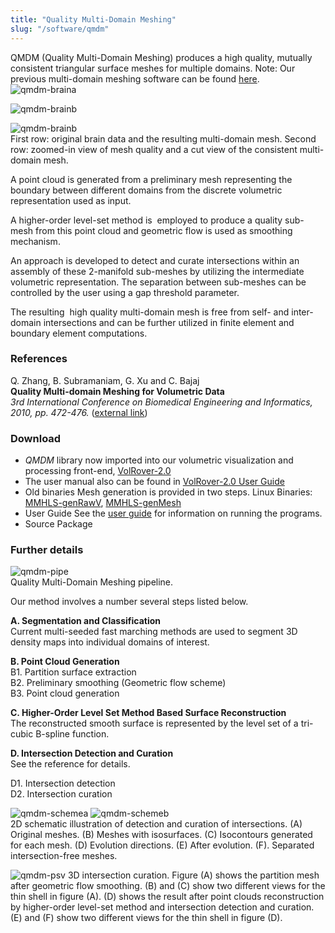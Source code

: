 ```yaml
---
title: "Quality Multi-Domain Meshing"
slug: "/software/qmdm"
---
```

QMDM (Quality Multi-Domain Meshing) produces a high quality, mutually consistent triangular surface meshes for multiple domains. Note: Our previous multi-domain meshing software can be found [here](http://www.cs.utexas.edu/~bajaj/cvc/software/MMM.shtml).  
![](http://cvcweb.ices.utexas.edu/images/qmdm-braina.png "qmdm-braina") 
 
![](http://cvcweb.ices.utexas.edu/images/qmdm-brainb.png "qmdm-brainb")
 
![](http://cvcweb.ices.utexas.edu/images/qmdm-brainc.png "qmdm-brainb")   
First row: original brain data and the resulting multi-domain mesh. Second row: zoomed-in view of mesh quality and a cut view of the consistent multi-domain mesh.   

A point cloud is generated from a preliminary mesh representing the boundary between different domains from the discrete volumetric representation used as input.  

A higher-order level-set method is  employed to produce a quality sub-mesh from this point cloud and geometric flow is used as smoothing mechanism.   

An approach is developed to detect and curate intersections within an assembly of these 2-manifold sub-meshes by utilizing the intermediate volumetric representation. The separation between sub-meshes can be controlled by the user using a gap threshold parameter.  

The resulting  high quality multi-domain mesh is free from self- and inter-domain intersections and can be further utilized in finite element and boundary element computations. 

### References  
Q. Zhang, B. Subramaniam, G. Xu and C. Bajaj   
**Quality Multi-domain Meshing for Volumetric Data**  
_3rd International Conference on Biomedical Engineering and Informatics, 2010, pp. 472-476._ ([external link](http://lsec.cc.ac.cn/~xuguo/papers/BMEI_1372.pdf))

### Download

*   _QMDM_ library now imported into our volumetric visualization and processing front-end, [VolRover-2.0](../volumerover)
*   The user manual also can be found in [VolRover-2.0 User Guide](http://cvcweb.ices.utexas.edu/software/doc/VolumeRoverDoc.pdf)
*   Old binaries Mesh generation is provided in two steps. Linux Binaries: [MMHLS-genRawV](http://cvcweb.ices.utexas.edu/software/binaries/MMHLS-genRawV.20110203), [MMHLS-genMesh](http://cvcweb.ices.utexas.edu/software/binaries/MMHLS-genMesh.20110203)
*   User Guide See the [user guide](http://cvcweb.ices.utexas.edu/software/doc/QMDM-userguide.txt) for information on running the programs.
*   Source Package

### Further details  
![](http://cvcweb.ices.utexas.edu/images/qmdm-pipeline.png "qmdm-pipe")  
Quality Multi-Domain Meshing pipeline.  

Our method involves a number several steps listed below.

**A. Segmentation and Classification**  
Current multi-seeded fast marching methods are used to segment 3D density maps into individual domains of interest.

**B. Point Cloud Generation**  
B1. Partition surface extraction   
B2. Preliminary smoothing (Geometric flow scheme)   
B3. Point cloud generation

**C. Higher-Order Level Set Method Based Surface Reconstruction**  
The reconstructed smooth surface is represented by the level set of a tri-cubic B-spline function.

**D. Intersection Detection and Curation**  
See the reference for details.   

D1. Intersection detection   
D2. Intersection curation 

![](http://cvcweb.ices.utexas.edu/images/qmdm-schemea.png "qmdm-schemea") ![](http://cvcweb.ices.utexas.edu/images/qmdm-schemeb.png "qmdm-schemeb")   
2D schematic illustration of detection and curation of intersections. (A) Original meshes. (B) Meshes with isosurfaces. (C) Isocontours generated for each mesh. (D) Evolution directions. (E) After evolution. (F). Separated intersection-free meshes. 

![](http://cvcweb.ices.utexas.edu/images/qmdm-psv.png "qmdm-psv") 3D intersection curation. Figure (A) shows the partition mesh after geometric flow smoothing. (B) and (C) show two different views for the thin shell in figure (A). (D) shows the result after point clouds reconstruction by higher-order level-set method and intersection detection and curation. (E) and (F) show two different views for the thin shell in figure (D).